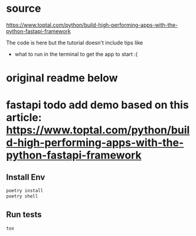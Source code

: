 # source
https://www.toptal.com/python/build-high-performing-apps-with-the-python-fastapi-framework

The code is here but the tutorial doesn't include tips like 
* what to run in the terminal to get the app to start :(



# original readme below

# fastapi todo add demo based on this article: https://www.toptal.com/python/build-high-performing-apps-with-the-python-fastapi-framework
## Install Env
```bash
poetry install
poetry shell
```

## Run tests
`tox`
